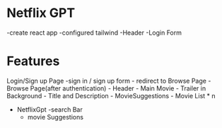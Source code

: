 # Netflix GPT 

-create react app
-configured tailwind
-Header
-Login Form
# Features
Login/Sign up Page
    -sign in  / sign up form
    - redirect to Browse Page
-Browse Page(after authentication)
    - Header
    - Main Movie
        - Trailer in Background
        - Title and Description
        - MovieSuggestions
            - Movie List * n

- NetflixGpt 
    -search Bar
    - movie Suggestions
